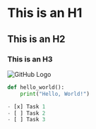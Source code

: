 # This is an H1
## This is an H2
### This is an H3

![GitHub Logo](https://github.githubassets.com/images/modules/logos_page/GitHub-Mark.png)

```python
def hello_world():
    print("Hello, World!")

- [x] Task 1
- [ ] Task 2
- [ ] Task 3
